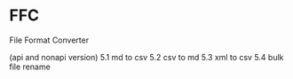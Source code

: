 # FFC
File Format Converter

(api and nonapi version)
5.1 md to csv
5.2 csv to md
5.3 xml to csv
5.4 bulk file rename
